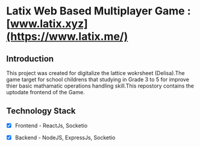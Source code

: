 # Latix Web Based Multiplayer Game : [www.latix.xyz](https://www.latix.me/)

## Introduction
This project was created for digitalize the lattice wokrsheet (Delisa).The game target for school childrens that studying in Grade 3 to 5 for improve thier basic mathamatic operations handling skill.This repostory contains the uptodate frontend of the Game.

## Technology Stack
- [x] Frontend - ReactJs, Socketio 
- [x] Backend - NodeJS, ExpressJs, Socketio


  


